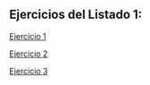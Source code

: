 ## Ejercicios del Listado 1:

[Ejercicio 1](./ejercicio1/README.md)

[Ejercicio 2](./ejercicio2/README.md)

[Ejercicio 3](./ejercicio3/README.md)